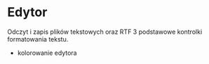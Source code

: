 Edytor
====

Odczyt i zapis plików tekstowych oraz RTF
3 podstawowe kontrolki formatowania tekstu.
+ kolorowanie edytora